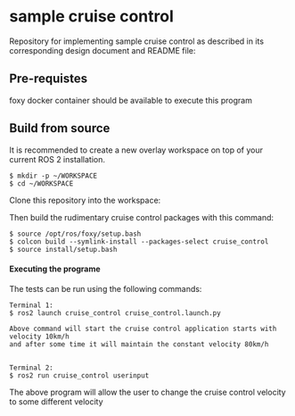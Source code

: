 # sample cruise control

Repository for implementing sample cruise control as described in its corresponding design document and README file:

## Pre-requistes
foxy docker container should be available to execute this program

## Build from source

It is recommended to create a new overlay workspace on top of your current ROS 2 installation.

```
$ mkdir -p ~/WORKSPACE
$ cd ~/WORKSPACE
```

Clone this repository into the workspace:


Then build the rudimentary cruise control packages with this command:

```
$ source /opt/ros/foxy/setup.bash
$ colcon build --symlink-install --packages-select cruise_control
$ source install/setup.bash
```

#### Executing the programe

The tests can be run using the following commands:

```
Terminal 1:
$ ros2 launch cruise_control cruise_control.launch.py

Above command will start the cruise control application starts with velocity 10km/h
and after some time it will maintain the constant velocity 80km/h


Terminal 2:
$ ros2 run cruise_control userinput
```
The above program will allow the user to change the cruise control velocity to some different velocity
